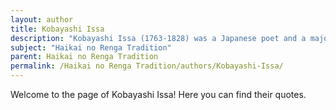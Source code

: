 ```yaml
---
layout: author
title: Kobayashi Issa
description: "Kobayashi Issa (1763-1828) was a Japanese poet and a major figure in the haiku and haikai no renga traditions. His style is characterized by emotional honesty and a profound connection with nature, frequently exploring the lives of small creatures and the beauty of the countryside."
subject: "Haikai no Renga Tradition"
parent: Haikai no Renga Tradition
permalink: /Haikai no Renga Tradition/authors/Kobayashi-Issa/
---
```


Welcome to the page of Kobayashi Issa! Here you can find their quotes.
